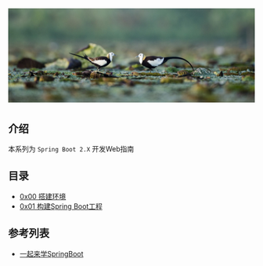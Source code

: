 # ![【520告白日】湖中深情相对的两只水雉，中国九江市（© Jie Zhao/Getty News）](/resource/image/java/spring-boot2/Love_ZH-CN11474763511_1920x733.jpg)

## 介绍
本系列为 `Spring Boot 2.X` 开发Web指南

## 目录
- [0x00 搭建环境](1-搭建环境.md)
- [0x01 构建Spring Boot工程](2-构建SpringBoot工程.md)

## 参考列表
- [一起来学SpringBoot](http://blog.battcn.com/categories/SpringBoot/)